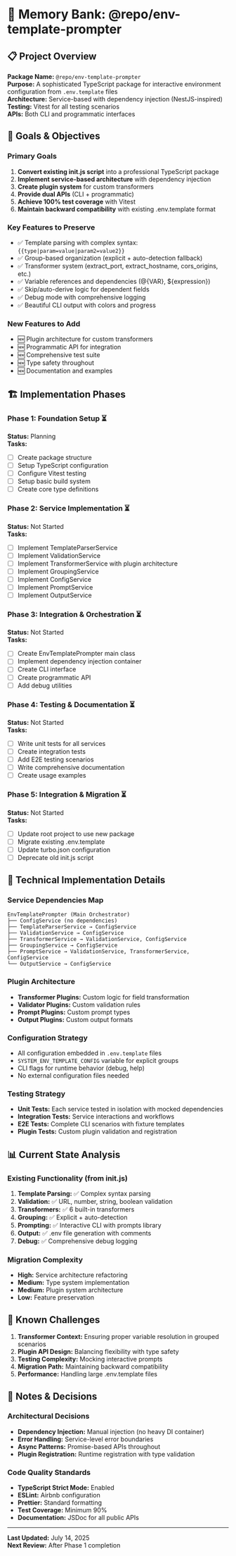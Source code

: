 # 🧠 Memory Bank: @repo/env-template-prompter

## 📋 Project Overview

**Package Name:** `@repo/env-template-prompter`  
**Purpose:** A sophisticated TypeScript package for interactive environment configuration from `.env.template` files  
**Architecture:** Service-based with dependency injection (NestJS-inspired)  
**Testing:** Vitest for all testing scenarios  
**APIs:** Both CLI and programmatic interfaces  

## 🎯 Goals & Objectives

### Primary Goals
1. **Convert existing init.js script** into a professional TypeScript package
2. **Implement service-based architecture** with dependency injection
3. **Create plugin system** for custom transformers
4. **Provide dual APIs** (CLI + programmatic)
5. **Achieve 100% test coverage** with Vitest
6. **Maintain backward compatibility** with existing .env.template format

### Key Features to Preserve
- ✅ Template parsing with complex syntax: `{{type|param=value|param2=value2}}`
- ✅ Group-based organization (explicit + auto-detection fallback)
- ✅ Transformer system (extract_port, extract_hostname, cors_origins, etc.)
- ✅ Variable references and dependencies (@{VAR}, ${expression})
- ✅ Skip/auto-derive logic for dependent fields
- ✅ Debug mode with comprehensive logging
- ✅ Beautiful CLI output with colors and progress

### New Features to Add
- 🆕 Plugin architecture for custom transformers
- 🆕 Programmatic API for integration
- 🆕 Comprehensive test suite
- 🆕 Type safety throughout
- 🆕 Documentation and examples

## 🏗️ Implementation Phases

### Phase 1: Foundation Setup ⏳
**Status:** Planning  
**Tasks:**
- [ ] Create package structure
- [ ] Setup TypeScript configuration
- [ ] Configure Vitest testing
- [ ] Setup basic build system
- [ ] Create core type definitions

### Phase 2: Service Implementation ⏳
**Status:** Not Started  
**Tasks:**
- [ ] Implement TemplateParserService
- [ ] Implement ValidationService  
- [ ] Implement TransformerService with plugin architecture
- [ ] Implement GroupingService
- [ ] Implement ConfigService
- [ ] Implement PromptService
- [ ] Implement OutputService

### Phase 3: Integration & Orchestration ⏳
**Status:** Not Started  
**Tasks:**
- [ ] Create EnvTemplatePrompter main class
- [ ] Implement dependency injection container
- [ ] Create CLI interface
- [ ] Create programmatic API
- [ ] Add debug utilities

### Phase 4: Testing & Documentation ⏳
**Status:** Not Started  
**Tasks:**
- [ ] Write unit tests for all services
- [ ] Create integration tests
- [ ] Add E2E testing scenarios
- [ ] Write comprehensive documentation
- [ ] Create usage examples

### Phase 5: Integration & Migration ⏳
**Status:** Not Started  
**Tasks:**
- [ ] Update root project to use new package
- [ ] Migrate existing .env.template
- [ ] Update turbo.json configuration
- [ ] Deprecate old init.js script

## 🔧 Technical Implementation Details

### Service Dependencies Map
```
EnvTemplatePrompter (Main Orchestrator)
├── ConfigService (no dependencies)
├── TemplateParserService → ConfigService
├── ValidationService → ConfigService
├── TransformerService → ValidationService, ConfigService
├── GroupingService → ConfigService
├── PromptService → ValidationService, TransformerService, ConfigService
└── OutputService → ConfigService
```

### Plugin Architecture
- **Transformer Plugins:** Custom logic for field transformation
- **Validator Plugins:** Custom validation rules
- **Prompt Plugins:** Custom prompt types
- **Output Plugins:** Custom output formats

### Configuration Strategy
- All configuration embedded in `.env.template` files
- `SYSTEM_ENV_TEMPLATE_CONFIG` variable for explicit groups
- CLI flags for runtime behavior (debug, help)
- No external configuration files needed

### Testing Strategy
- **Unit Tests:** Each service tested in isolation with mocked dependencies
- **Integration Tests:** Service interactions and workflows
- **E2E Tests:** Complete CLI scenarios with fixture templates
- **Plugin Tests:** Custom plugin validation and registration

## 📊 Current State Analysis

### Existing Functionality (from init.js)
1. **Template Parsing:** ✅ Complex syntax parsing
2. **Validation:** ✅ URL, number, string, boolean validation
3. **Transformers:** ✅ 6 built-in transformers
4. **Grouping:** ✅ Explicit + auto-detection
5. **Prompting:** ✅ Interactive CLI with prompts library
6. **Output:** ✅ .env file generation with comments
7. **Debug:** ✅ Comprehensive debug logging

### Migration Complexity
- **High:** Service architecture refactoring
- **Medium:** Type system implementation
- **Medium:** Plugin system architecture
- **Low:** Feature preservation

## 🚧 Known Challenges

1. **Transformer Context:** Ensuring proper variable resolution in grouped scenarios
2. **Plugin API Design:** Balancing flexibility with type safety
3. **Testing Complexity:** Mocking interactive prompts
4. **Migration Path:** Maintaining backward compatibility
5. **Performance:** Handling large .env.template files

## 📝 Notes & Decisions

### Architectural Decisions
- **Dependency Injection:** Manual injection (no heavy DI container)
- **Error Handling:** Service-level error boundaries
- **Async Patterns:** Promise-based APIs throughout
- **Plugin Registration:** Runtime registration with type validation

### Code Quality Standards
- **TypeScript Strict Mode:** Enabled
- **ESLint:** Airbnb configuration
- **Prettier:** Standard formatting
- **Test Coverage:** Minimum 90%
- **Documentation:** JSDoc for all public APIs

---

**Last Updated:** July 14, 2025  
**Next Review:** After Phase 1 completion

